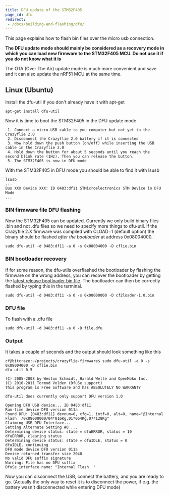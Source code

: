 ```yaml
---
title: DFU update of the STM32F405
page_id: dfu
redirect: 
 - /docs/building-and-flashing/dfu/
---
```



This page explains how to flash bin files over the micro usb connection.

__The DFU update mode should mainly be considered as a recovery mode in
which you can load new firmware to the STM32F405 MCU. Do not use it if you do not know what it is__

The OTA (Over The
Air) update mode is much more convenient and save and it can also update the
nRF51 MCU at the same time.


## Linux (Ubuntu)

Install the dfu-util if you don\'t already have it with apt-get

    apt-get install dfu-util

Now it is time to boot the STM32F405 in the DFU update mode

     1. Connect a micro-USB cable to you computer but not yet to the Crazyflie 2.0
     2. Disconnect the Crazyflie 2.0 battery if it is connected
     3. Now hold down the push button (on/off) while inserting the USB cable in the Crazyflie 2.0
     4. Hold down the button for about 5 seconds until you reach the second blink rate (1Hz). Then you can release the button.
     5. The STM32F405 is now in DFU mode
     

With the STM32F405 in DFU mode you should be able to find it with lsusb

    lsusb
    ...
    Bus XXX Device XXX: ID 0483:df11 STMicroelectronics STM Device in DFU Mode
    ...

### BIN firmware file DFU flashing

Now the STM32F405 can be updated. Currently we only build binary files
.bin and not .dfu files so we need to specify more things to dfu-util.
If the Crazyflie 2.X firmware was compiled with CLOAD=1 (default option)
the binary should be flashed _after the bootloader_ at address 0x08004000.

    sudo dfu-util -d 0483:df11 -a 0 -s 0x08004000 -D cflie.bin

### BIN bootloader recovery

If for some reason, the dfu-utils overflashed the bootloader by flashing the firmware on the wrong address, you can recover the bootloader by getting the [latest release bootloader bin file](https://github.com/bitcraze/crazyflie2-stm-bootloader/releases). The bootloader can then be correctly flashed by typing this in the terminal.

    sudo dfu-util -d 0483:df11 -a 0 -s 0x08000000 -D cf2loader-1.0.bin

### DFU file

To flash with a .dfu file

    sudo dfu-util -d 0483:df11 -a 0 -D file.dfu

### Output

It takes a couple of seconds and the output should look something like
this

    cf@bitcraze:~/projects/crazyflie-firmware$ sudo dfu-util -a 0 -s 0x08004000 -D cflie.bin
    dfu-util 0.5

    (C) 2005-2008 by Weston Schmidt, Harald Welte and OpenMoko Inc.
    (C) 2010-2011 Tormod Volden (DfuSe support)
    This program is Free Software and has ABSOLUTELY NO WARRANTY

    dfu-util does currently only support DFU version 1.0

    Opening DFU USB device... ID 0483:df11
    Run-time device DFU version 011a
    Found DFU: [0483:df11] devnum=0, cfg=1, intf=0, alt=0, name="@Internal Flash  /0x08000000/04*016Kg,01*064Kg,07*128Kg"
    Claiming USB DFU Interface...
    Setting Alternate Setting #0 ...
    Determining device status: state = dfuERROR, status = 10
    dfuERROR, clearing status
    Determining device status: state = dfuIDLE, status = 0
    dfuIDLE, continuing
    DFU mode device DFU version 011a
    Device returned transfer size 2048
    No valid DFU suffix signature
    Warning: File has no DFU suffix
    DfuSe interface name: "Internal Flash  "

Now you can disconnect the USB, connect the battery, and you are ready
to go. (Actually the only way to reset it is to disconnect the power, if
e.g. the battery wasn\'t disconnected while entering DFU mode)
